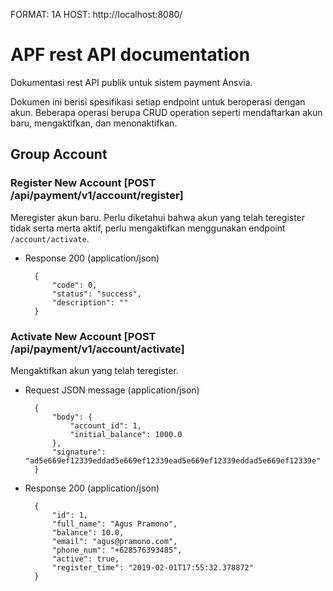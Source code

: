 FORMAT: 1A
HOST: http://localhost:8080/

# APF rest API documentation

Dokumentasi rest API publik untuk sistem payment Ansvia.

Dokumen ini berisi spesifikasi setiap endpoint untuk beroperasi dengan akun. 
Beberapa operasi berupa CRUD operation seperti mendaftarkan akun baru, mengaktifkan, dan menonaktifkan.

## Group Account

### Register New Account [POST /api/payment/v1/account/register]

Meregister akun baru. Perlu diketahui bahwa akun yang telah teregister tidak
serta merta aktif, perlu mengaktifkan menggunakan endpoint `/account/activate`.

+ Response 200 (application/json)

        {
            "code": 0,
            "status": "success",
            "description": ""
        }

### Activate New Account [POST /api/payment/v1/account/activate]

Mengaktifkan akun yang telah teregister.

+ Request JSON message (application/json)

        {
            "body": {
                "account_id": 1,
                "initial_balance": 1000.0
            },
            "signature": "ad5e669ef12339eddad5e669ef12339ead5e669ef12339eddad5e669ef12339e"
        }

+ Response 200 (application/json)

        {
            "id": 1,
            "full_name": "Agus Pramono",
            "balance": 10.0,
            "email": "agus@pramono.com",
            "phone_num": "+628576393485",
            "active": true,
            "register_time": "2019-02-01T17:55:32.378872"
        }
